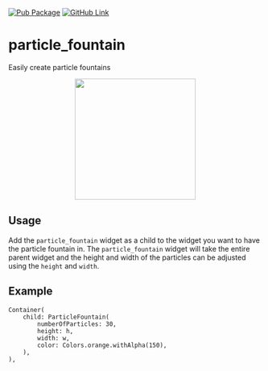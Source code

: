 [![Pub Package](https://img.shields.io/pub/v/ripple_effect.svg?color=0175C2)](https://pub.dev/packages/particle_fountain)
[![GitHub Link](https://img.shields.io/github/last-commit/helloparthshah/particle_fountain)](https://github.com/helloparthshah/particle_fountain)
# particle_fountain

Easily create particle fountains

<p align="center">
  <img src="https://github.com/helloparthshah/particle_fountain/blob/master/untitled.gif?raw=true" width="240">
</p>

## Usage

Add the `particle_fountain` widget as a child to the widget you want to have the particle fountain in. The `particle_fountain` widget will take the entire parent widget and the height and width of the particles can be adjusted using the `height` and `width`. 

## Example

```
Container(
    child: ParticleFountain(
        numberOfParticles: 30,
        height: h,
        width: w,
        color: Colors.orange.withAlpha(150),
    ),
),
```
